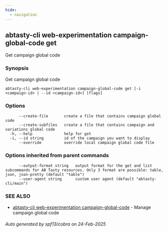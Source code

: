 ```yaml
---
hide:
  - navigation
---
```

## abtasty-cli web-experimentation campaign-global-code get

Get campaign global code

### Synopsis

Get campaign global code

```
abtasty-cli web-experimentation campaign-global-code get [-i <campaign-id> | --id <campaign-id>] [flags]
```

### Options

```
      --create-file       create a file that contains campaign global code
      --create-subfiles   create a file that contains campaign and variations global code
  -h, --help              help for get
  -i, --id string         id of the campaign you want to display
      --override          override local campaign global code file
```

### Options inherited from parent commands

```
      --output-format string   output format for the get and list subcommands for AB Tasty resources. Only 3 format are possible: table, json, json-pretty (default "table")
      --user-agent string      custom user agent (default "abtasty-cli/main")
```

### SEE ALSO

* [abtasty-cli web-experimentation campaign-global-code](abtasty-cli_web-experimentation_campaign-global-code.md)	 - Manage campaign global code

###### Auto generated by spf13/cobra on 24-Feb-2025
